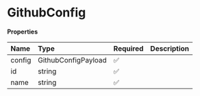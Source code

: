 # GithubConfig

**Properties**

| Name   | Type                | Required | Description |
| :----- | :------------------ | :------- | :---------- |
| config | GithubConfigPayload | ✅       |             |
| id     | string              | ✅       |             |
| name   | string              | ✅       |             |
